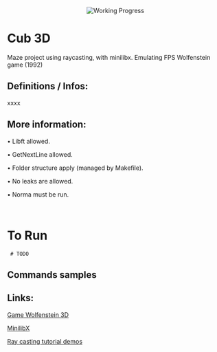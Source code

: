
<div align="center">

<p align="center">

<!-- <img src="https://game.42sp.org.br/static/assets/achievements/philosophersn.png" alt="Philosophers" /> -->
<img src="https://i2.wp.com/www.aponia-dental-center.com/fachzahnarztliche-praxis/wp-content/uploads/2014/01/work-in-progress.png?fit=286%2C253" alt="Working Progress" />
</p>

</div>

# Cub 3D
Maze project using raycasting, with minilibx.
Emulating FPS Wolfenstein game (1992)


## Definitions / Infos:
xxxx


## More information:

• Libft allowed.

• GetNextLine allowed.

• Folder structure apply (managed by Makefile).

• No leaks are allowed.

• Norma must be run.

<br/>

# To Run

```
 # TODO

```

## Commands samples

## Links:

[Game Wolfenstein 3D](http://users.atw.hu/wolf3d/)

[MinilibX](https://harm-smits.github.io/42docs/libs/minilibx)

[Ray casting tutorial demos](https://github.com/permadi-com/ray-cast/tree/master/)
